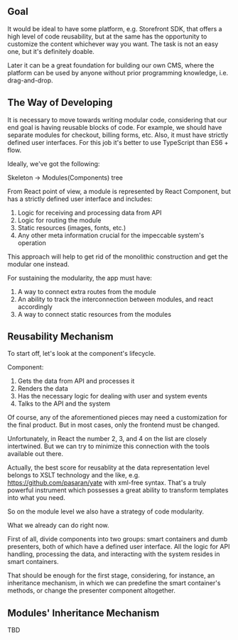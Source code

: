## Goal

It would be ideal to have some platform, e.g. Storefront SDK, that offers a high level of code reusability, but at the same has the opportunity to customize the content whichever way you want. The task is not an easy one, but it's definitely doable.

Later it can be a great foundation for building our own CMS, where the platform can be used by anyone without prior programming knowledge, i.e. drag-and-drop.


## The Way of Developing

It is necessary to move towards writing modular code, considering that our end goal is having reusable blocks of code. For example, we should have separate modules for checkout, billing forms, etc.
Also, it must have strictly defined user interfaces. For this job it's better to use TypeScript than ES6 + flow.

Ideally, we've got the following:

Skeleton -> Modules(Components) tree

From React point of view, a module is represented by React Component, but has a strictly defined user interface and includes:

1. Logic for receiving and processing data from API
2. Logic for routing the module
3. Static resources (images, fonts, etc.)
4. Any other meta information crucial for the impeccable system's operation

This approach will help to get rid of the monolithic construction and get the modular one instead.

For sustaining the modularity, the app must have:

1. A way to connect extra routes from the module
2. An ability to track the interconnection between modules, and react accordingly
3. A way to connect static resources from the modules

## Reusability Mechanism

To start off, let's look at the component's lifecycle.

Component:

1. Gets the data from API and processes it
2. Renders the data
3. Has the necessary logic for dealing with user and system events  
4. Talks to the API and the system

Of course, any of the aforementioned pieces may need a customization for the final product.
But in most cases, only the frontend must be changed.

Unfortunately, in React the number 2, 3, and 4 on the list are closely intertwined. But we can try to minimize this connection with the tools available out there.

Actually, the best score for reusablity at the data representation level belongs to XSLT technology and the like, e.g. https://github.com/pasaran/yate with xml-free syntax.
That's a truly powerful instrument which possesses a great ability to transform templates into what you need.

So on the module level we also have a strategy of code modularity.

What we already can do right now.

First of all, divide components into two groups: smart containers and dumb presenters, both of which have a defined user interface.
All the logic for API handling, processing the data, and interacting with the system resides in smart containers.

That should be enough for the first stage, considering, for instance, an inheritance mechanism, in which we can predefine the smart container's methods, or change the presenter component altogether.  

## Modules' Inheritance Mechanism
TBD
